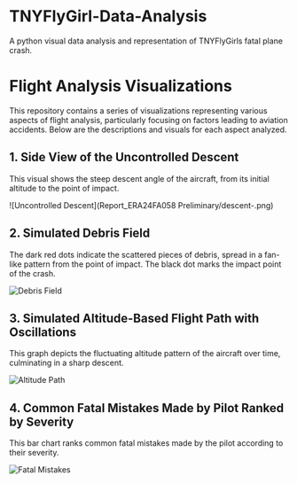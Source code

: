 # TNYFlyGirl-Data-Analysis
A python visual data analysis and representation of TNYFlyGirls fatal plane crash.
# Flight Analysis Visualizations

This repository contains a series of visualizations representing various aspects of flight analysis, particularly focusing on factors leading to aviation accidents. Below are the descriptions and visuals for each aspect analyzed.

## 1. Side View of the Uncontrolled Descent
This visual shows the steep descent angle of the aircraft, from its initial altitude to the point of impact.

![Uncontrolled Descent](Report_ERA24FA058 Preliminary/descent-.png)

## 2. Simulated Debris Field
The dark red dots indicate the scattered pieces of debris, spread in a fan-like pattern from the point of impact. The black dot marks the impact point of the crash.

![Debris Field](path/to/debris_field_image.png)

## 3. Simulated Altitude-Based Flight Path with Oscillations
This graph depicts the fluctuating altitude pattern of the aircraft over time, culminating in a sharp descent.

![Altitude Path](Report_ERA24FA058-Preliminary/flight-path.png)

## 4. Common Fatal Mistakes Made by Pilot Ranked by Severity
This bar chart ranks common fatal mistakes made by the pilot according to their severity.

![Fatal Mistakes](Report_ERA24FA058-Preliminary/failure-observations.png)

